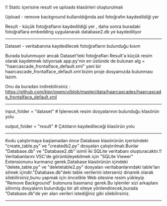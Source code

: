 !! Static içerisine result ve uploads klasörleri oluşturulmalı

Upload - remove background kullanıldığında asıl fotoğrafın kaydedildiği yer

Result - küçük fotoğrafların kaydedildiği yer , daha sonra buradaki fotoğraflara embedding uygulanarak database2.db ye kaydediliyor

----------------------------------------------------------------

Dataset - veritabanına kaydedilecek fotoğrafların bulunduğu kısım

Burada bulunmuyor ancak Dataset'teki fotoğrafları Result'a küçük resim olarak kaydetmek istiyorsak app.py'nin en üstünde de bulunan  alg = "haarcascade_frontalface_default.xml" yani bir haarcascade_frontalface_default.xml bizim proje dosyamızda bulunması lazım.

Onu da buradan indirebilirsiniz : https://github.com/kipr/opencv/blob/master/data/haarcascades/haarcascade_frontalface_default.xml

----------------------------------------------------------------

input_folder = "dataset"   # İşlenecek resim dosyalarının bulunduğu klasörün yolu

output_folder = "result"   # Çıktıların kaydedileceği klasörün yolu

----------------------------------------------------------------

Kodu çalıştırmaya başlamadan önce Database klasörünün içerisindeki "create_table.py" ve "createdb2.py" dosyaları çalıştırılmalı.Bunlar "Database.db" ve "Database2.db" isimli iki SQLite veritabanı oluşturacaktır.!! Veritabanlarını VSC'de görüntüleyebilmek için "SQLite Viewer" Extensionunu kurmanız gerek.Database klasörünün içindeki "delete_table.py" ve "deletetable2.py" dosyaları veritabanlarındaki table'ları silmek içindir."Database.db"deki table verilerini isterseniz dinamik olarak silebilirsiniz,bunu yapmak için öncelikle Web sitesine resim yükleyip "Remove Background" butonuna basmanız gerek.Bu işlemler sizi arkaplanı silinmiş dosyaların bulunduğu bir alt siteye yönlendirecek,burada "Database.db"de yer alan verileri istediğiniz gibi silebilirsiniz.

----------------------------------------------------------------





